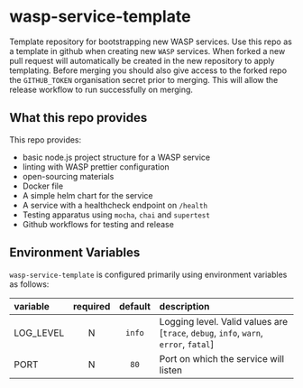 # wasp-service-template

Template repository for bootstrapping new WASP services. Use this repo as a template in github when creating new `WASP` services. When forked a new pull request will automatically be created in the new repository to apply templating. Before merging you should also give access to the forked repo the `GITHUB_TOKEN` organisation secret prior to merging. This will allow the release workflow to run successfully on merging.

## What this repo provides

This repo provides:

- basic node.js project structure for a WASP service
- linting with WASP prettier configuration
- open-sourcing materials
- Docker file
- A simple helm chart for the service
- A service with a healthcheck endpoint on `/health`
- Testing apparatus using `mocha`, `chai` and `supertest`
- Github workflows for testing and release

## Environment Variables

`wasp-service-template` is configured primarily using environment variables as follows:

| variable  | required | default | description                                                                          |
| :-------- | :------: | :-----: | :----------------------------------------------------------------------------------- |
| LOG_LEVEL |    N     | `info`  | Logging level. Valid values are [`trace`, `debug`, `info`, `warn`, `error`, `fatal`] |
| PORT      |    N     |  `80`   | Port on which the service will listen                                                |
